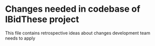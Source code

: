 # Changes needed in codebase of IBidThese project

This file contains retrospective ideas about changes development team needs to apply
